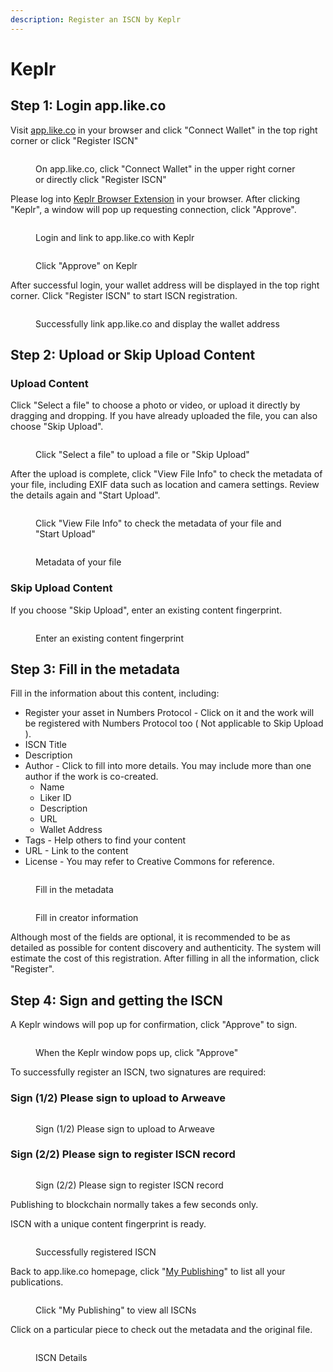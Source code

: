 ```yaml
---
description: Register an ISCN by Keplr
---
```


# Keplr

## Step 1: Login app.like.co

Visit [app.like.co](https://app.like.co) in your browser and click "Connect Wallet" in the top right corner or click "Register ISCN"&#x20;

<figure><img src="../../../.gitbook/assets/ISCN 1.png" alt=""><figcaption><p>On app.like.co, click "Connect Wallet" in the upper right corner or directly click "Register ISCN"</p></figcaption></figure>

Please log into [Keplr Browser Extension](../../wallet/keplr/) in your browser. After clicking "Keplr", a window will pop up requesting connection, click "Approve".

<figure><img src="../../../.gitbook/assets/ISCN Keplr.png" alt=""><figcaption><p>Login and link to app.like.co with Keplr</p></figcaption></figure>

<figure><img src="../../../.gitbook/assets/NFT Portal 1a (1).png" alt=""><figcaption><p>Click "Approve" on Keplr</p></figcaption></figure>

After successful login, your wallet address will be displayed in the top right corner. Click "Register ISCN" to start ISCN registration.

<figure><img src="../../../.gitbook/assets/ISCN 2.png" alt=""><figcaption><p>Successfully link app.like.co and display the wallet address</p></figcaption></figure>

## Step 2: Upload or Skip Upload Content <a href="#bu-zhou-er-shang-zai-nei-rong" id="bu-zhou-er-shang-zai-nei-rong"></a>

### Upload Content

Click "Select a file" to choose a photo or video, or upload it directly by dragging and dropping. If you have already uploaded the file, you can also choose "Skip Upload".

<figure><img src="../../../.gitbook/assets/ISCN 3.png" alt=""><figcaption><p>Click "Select a file" to upload a file or "Skip Upload"</p></figcaption></figure>

After the upload is complete, click "View File Info" to check the metadata of your file, including EXIF data such as location and camera settings. Review the details again and "Start Upload".

<figure><img src="../../../.gitbook/assets/ISCN 5.png" alt=""><figcaption><p>Click "View File Info" to check the metadata of your file and "Start Upload"</p></figcaption></figure>

<figure><img src="../../../.gitbook/assets/ISCN 4.png" alt=""><figcaption><p>Metadata of your file</p></figcaption></figure>

### Skip Upload Content

If you choose "Skip Upload", enter an existing content fingerprint.

<figure><img src="../../../.gitbook/assets/ISCN 5.5.png" alt=""><figcaption><p>Enter an existing content fingerprint</p></figcaption></figure>

## Step 3: Fill in the metadata <a href="#bu-zhou-san-tian-xie-yuan-zi-liao" id="bu-zhou-san-tian-xie-yuan-zi-liao"></a>

Fill in the information about this content, including:

* Register your asset in Numbers Protocol - Click on it and the work will be registered with Numbers Protocol too ( Not applicable to Skip Upload ).
* ISCN Title
* Description
* Author - Click to fill into more details. You may include more than one author if the work is co-created.
  * Name
  * Liker ID
  * Description
  * URL
  * Wallet Address
* Tags - Help others to find your content
* URL - Link to the content
* License - You may refer to Creative Commons for reference.

<figure><img src="../../../.gitbook/assets/ISCN 6.png" alt=""><figcaption><p>Fill in the metadata</p></figcaption></figure>

<figure><img src="../../../.gitbook/assets/ISCN 7.png" alt=""><figcaption><p>Fill in creator information</p></figcaption></figure>

Although most of the fields are optional, it is recommended to be as detailed as possible for content discovery and authenticity. The system will estimate the cost of this registration. After filling in all the information, click "Register".

## Step 4:  Sign and getting the ISCN <a href="#bu-zhou-si-huo-qu-iscn" id="bu-zhou-si-huo-qu-iscn"></a>

A Keplr windows will pop up for confirmation, click "Approve" to sign.

<figure><img src="../../../.gitbook/assets/ISCN 10.png" alt=""><figcaption><p>When the Keplr window pops up, click "Approve"</p></figcaption></figure>

To successfully register an ISCN, two signatures are required:

### Sign (1/2) Please sign to upload to Arweave

<figure><img src="../../../.gitbook/assets/ISCN 8.png" alt=""><figcaption><p>Sign (1/2) Please sign to upload to Arweave</p></figcaption></figure>

### Sign (2/2) Please sign to register ISCN record

<figure><img src="../../../.gitbook/assets/ISCN 9.png" alt=""><figcaption><p>Sign (2/2) Please sign to register ISCN record</p></figcaption></figure>

Publishing to blockchain normally takes a few seconds only.

ISCN with a unique content fingerprint is ready.

<figure><img src="../../../.gitbook/assets/ISCN 14.png" alt=""><figcaption><p>Successfully registered ISCN</p></figcaption></figure>

Back to app.like.co homepage, click "[My Publishing](https://app.like.co/works)" to list all your publications.

<figure><img src="../../../.gitbook/assets/ISCN 15.png" alt=""><figcaption><p>Click "My Publishing" to view all ISCNs</p></figcaption></figure>

Click on a particular piece to check out the metadata and the original file.

<figure><img src="../../../.gitbook/assets/ISCN 16.png" alt=""><figcaption><p>ISCN Details</p></figcaption></figure>
